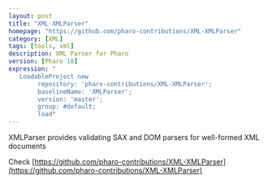 ```yaml
---
layout: post
title: "XML-XMLParser"
homepage: "https://github.com/pharo-contributions/XML-XMLParser"
category: [XML]
tags: [tools, xml]
description: XML Parser for Pharo
version: [Pharo 10]
expression: "
   LoadableProject new 
		repository: 'pharo-contributions/XML-XMLParser'; 
		baselineName: 'XMLParser'; 
		version: 'master';
		group: #default;
		load"
---
```


XMLParser provides validating SAX and DOM parsers for well-formed XML documents

Check [https://github.com/pharo-contributions/XML-XMLParser](https://github.com/pharo-contributions/XML-XMLParser)
